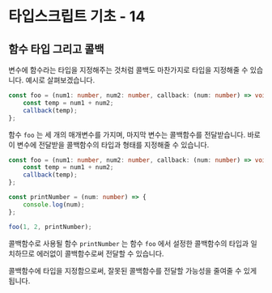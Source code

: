 # 타입스크립트 기초 - 14

## 함수 타입 그리고 콜백

변수에 함수라는 타입을 지정해주는 것처럼 콜백도 마찬가지로 타입을 지정해줄 수 있습니다. 예시로 살펴보겠습니다.

```typescript
const foo = (num1: number, num2: number, callback: (num: number) => void) {
	const temp = num1 + num2;
	callback(temp);
};
```

함수 `foo` 는 세 개의 매개변수를 가지며, 마지막 변수는 콜백함수를 전달받습니다. 바로 이 변수에 전달받을 콜백함수의 타입과 형태를 지정해줄 수 있습니다.

```typescript
const foo = (num1: number, num2: number, callback: (num: number) => void) => {
	const temp = num1 + num2;
	callback(temp);
};

const printNumber = (num: number) => {
	console.log(num);
};

foo(1, 2, printNumber);
```

콜백함수로 사용될 함수 `printNumber` 는 함수 `foo` 에서 설정한 콜백함수의 타입과 일치하므로 에러없이 콜백함수로써 전달할 수 있습니다.

콜백함수에 타입을 지정함으로써, 잘못된 콜백함수를 전달할 가능성을 줄여줄 수 있게 됩니다.
